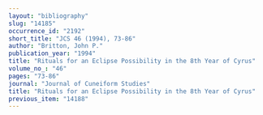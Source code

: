 ```yaml
---
layout: "bibliography"
slug: "14185"
occurrence_id: "2192"
short_title: "JCS 46 (1994), 73-86"
author: "Britton, John P."
publication_year: "1994"
title: "Rituals for an Eclipse Possibility in the 8th Year of Cyrus"
volume_no_: "46"
pages: "73-86"
journal: "Journal of Cuneiform Studies"
title: "Rituals for an Eclipse Possibility in the 8th Year of Cyrus"
previous_item: "14188"
---
```

